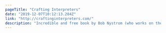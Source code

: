 ```yaml
---
pageTitle: "Crafting Interpreters"
date: "2019-12-07T10:12:13.284Z"
link: "http://craftinginterpreters.com/"
description: "Incredible and free book by Bob Nystrom (who works on the Dart langauge at Google) on how to create programming languages"
---
```

